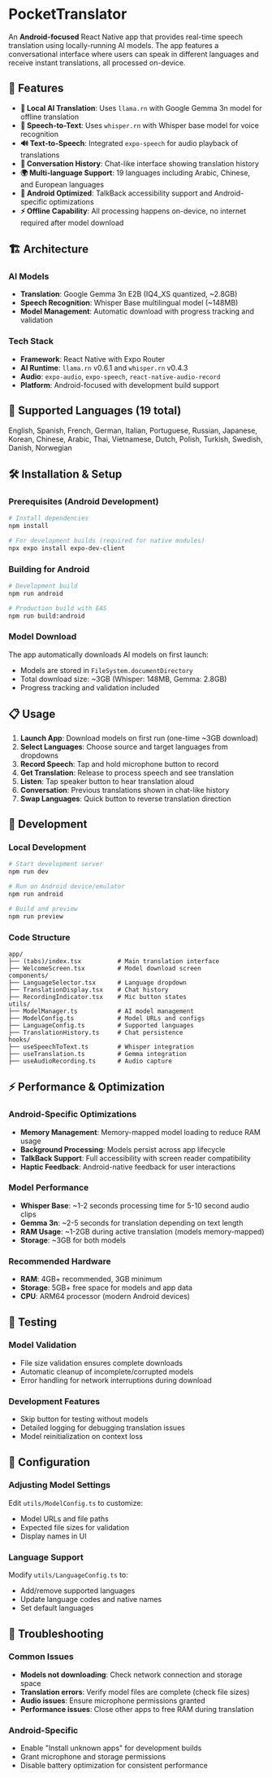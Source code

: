 # PocketTranslator

An **Android-focused** React Native app that provides real-time speech translation using locally-running AI models. The app features a conversational interface where users can speak in different languages and receive instant translations, all processed on-device.

## 🚀 Features

- **🤖 Local AI Translation**: Uses `llama.rn` with Google Gemma 3n model for offline translation
- **🎤 Speech-to-Text**: Uses `whisper.rn` with Whisper base model for voice recognition  
- **🔊 Text-to-Speech**: Integrated `expo-speech` for audio playback of translations
- **💬 Conversation History**: Chat-like interface showing translation history
- **🌍 Multi-language Support**: 19 languages including Arabic, Chinese, and European languages
- **📱 Android Optimized**: TalkBack accessibility support and Android-specific optimizations
- **⚡ Offline Capability**: All processing happens on-device, no internet required after model download

## 🏗️ Architecture

### AI Models
- **Translation**: Google Gemma 3n E2B (IQ4_XS quantized, ~2.8GB)
- **Speech Recognition**: Whisper Base multilingual model (~148MB)
- **Model Management**: Automatic download with progress tracking and validation

### Tech Stack
- **Framework**: React Native with Expo Router
- **AI Runtime**: `llama.rn` v0.6.1 and `whisper.rn` v0.4.3
- **Audio**: `expo-audio`, `expo-speech`, `react-native-audio-record`
- **Platform**: Android-focused with development build support

## 📱 Supported Languages (19 total)

English, Spanish, French, German, Italian, Portuguese, Russian, Japanese, Korean, Chinese, Arabic, Thai, Vietnamese, Dutch, Polish, Turkish, Swedish, Danish, Norwegian

## 🛠️ Installation & Setup

### Prerequisites (Android Development)
```bash
# Install dependencies
npm install

# For development builds (required for native modules)
npx expo install expo-dev-client
```

### Building for Android
```bash
# Development build
npm run android

# Production build with EAS
npm run build:android
```

### Model Download
The app automatically downloads AI models on first launch:
- Models are stored in `FileSystem.documentDirectory`
- Total download size: ~3GB (Whisper: 148MB, Gemma: 2.8GB)
- Progress tracking and validation included

## 📋 Usage

1. **Launch App**: Download models on first run (one-time ~3GB download)
2. **Select Languages**: Choose source and target languages from dropdowns
3. **Record Speech**: Tap and hold microphone button to record
4. **Get Translation**: Release to process speech and see translation
5. **Listen**: Tap speaker button to hear translation aloud
6. **Conversation**: Previous translations shown in chat-like history
7. **Swap Languages**: Quick button to reverse translation direction

## 🔧 Development

### Local Development
```bash
# Start development server
npm run dev

# Run on Android device/emulator
npm run android

# Build and preview
npm run preview
```

### Code Structure
```
app/
├── (tabs)/index.tsx          # Main translation interface
├── WelcomeScreen.tsx         # Model download screen
components/
├── LanguageSelector.tsx      # Language dropdown
├── TranslationDisplay.tsx    # Chat history
├── RecordingIndicator.tsx    # Mic button states
utils/
├── ModelManager.ts           # AI model management
├── ModelConfig.ts            # Model URLs and configs
├── LanguageConfig.ts         # Supported languages
├── TranslationHistory.ts     # Chat persistence
hooks/
├── useSpeechToText.ts        # Whisper integration
├── useTranslation.ts         # Gemma integration
├── useAudioRecording.ts      # Audio capture
```

## ⚡ Performance & Optimization

### Android-Specific Optimizations
- **Memory Management**: Memory-mapped model loading to reduce RAM usage
- **Background Processing**: Models persist across app lifecycle
- **TalkBack Support**: Full accessibility with screen reader compatibility
- **Haptic Feedback**: Android-native feedback for user interactions

### Model Performance
- **Whisper Base**: ~1-2 seconds processing time for 5-10 second audio clips
- **Gemma 3n**: ~2-5 seconds for translation depending on text length
- **RAM Usage**: ~1-2GB during active translation (models memory-mapped)
- **Storage**: ~3GB for both models

### Recommended Hardware
- **RAM**: 4GB+ recommended, 3GB minimum
- **Storage**: 5GB+ free space for models and app data
- **CPU**: ARM64 processor (modern Android devices)

## 🧪 Testing

### Model Validation
- File size validation ensures complete downloads
- Automatic cleanup of incomplete/corrupted models
- Error handling for network interruptions during download

### Development Features
- Skip button for testing without models
- Detailed logging for debugging translation issues
- Model reinitialization on context loss

## 📝 Configuration

### Adjusting Model Settings
Edit `utils/ModelConfig.ts` to customize:
- Model URLs and file paths
- Expected file sizes for validation
- Display names in UI

### Language Support
Modify `utils/LanguageConfig.ts` to:
- Add/remove supported languages
- Update language codes and native names
- Set default languages

## 🚨 Troubleshooting

### Common Issues
- **Models not downloading**: Check network connection and storage space
- **Translation errors**: Verify model files are complete (check file sizes)
- **Audio issues**: Ensure microphone permissions granted
- **Performance issues**: Close other apps to free RAM during translation

### Android-Specific
- Enable "Install unknown apps" for development builds
- Grant microphone and storage permissions
- Disable battery optimization for consistent performance